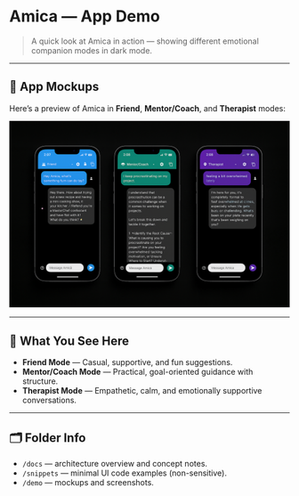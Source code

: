 # Amica — App Demo

> A quick look at Amica in action — showing different emotional companion modes in dark mode.

---

## 📱 App Mockups

Here’s a preview of Amica in **Friend**, **Mentor/Coach**, and **Therapist** modes:

![Amica App Mockups](mockup.png)

---

## 🎯 What You See Here

- **Friend Mode** — Casual, supportive, and fun suggestions.
- **Mentor/Coach Mode** — Practical, goal-oriented guidance with structure.
- **Therapist Mode** — Empathetic, calm, and emotionally supportive conversations.

---

## 🗂 Folder Info

- `/docs` — architecture overview and concept notes.  
- `/snippets` — minimal UI code examples (non-sensitive).  
- `/demo` — mockups and screenshots.  

